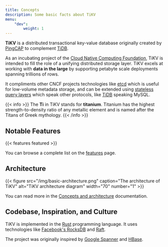 ```yaml
---
title: Concepts
description: Some basic facts about TiKV
menu:
    "dev":
        weight: 1
---
```


**TiKV** is a distributed transactional key-value database originally created by [PingCAP](https://pingcap.com/en) to complement [TiDB](https://github.com/pingcap/tidb).

As an incubating project of the [Cloud Native Computing Foundation](https://www.cncf.io/), TiKV is intended to fill the role of a unifying distributed storage layer. TiKV excels at working with **data in the large** by supporting petabyte scale deployments spanning trillions of rows.

It compliments other CNCF projects technologies like [etcd](https://etcd.io/) which is useful for low-volume metadata storage, and can be extended using [stateless query layers](../../reference/query-layers) which speak other protocols, like [TiDB](https://github.com/pingcap/tidb) speaking MySQL.

{{< info >}}
The **Ti** in TiKV stands for **titanium**. Titanium has the highest strength-to-density ratio of any metallic element and is named after the Titans of Greek mythology.
{{< /info >}}

## Notable Features

{{< features featured >}}

You can browse a complete list on the [features](../features) page.

## Architecture

{{< figure
    src="/img/basic-architecture.png"
    caption="The architecture of TiKV"
    alt="TiKV architecture diagram"
    width="70"
    number="1" >}}

You can read more in the [Concepts and architecture](../architecture/) documentation.

## Codebase, Inspiration, and Culture

TiKV is implemented in the [Rust](https://rust-lang.org) programming language. It uses technologies like [Facebook's RocksDB](https://rocksdb.org/) and [Raft](https://raft.github.io/).

The project was originally inspired by [Google Spanner](https://ai.google/research/pubs/pub39966) and [HBase](https://hbase.apache.org).
